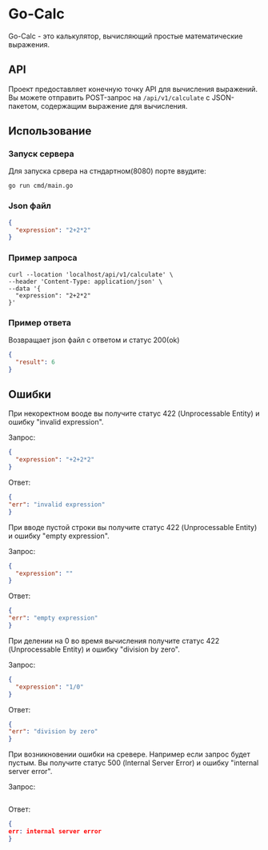 # Go-Calc

Go-Calc - это калькулятор, вычисляющий простые математические выражения.

## API

Проект предоставляет конечную точку API для вычисления выражений. Вы можете отправить POST-запрос на `/api/v1/calculate` с JSON-пакетом, содержащим выражение для вычисления.

## Использование

### Запуск сервера

Для запуска срвера на стндартном(8080) порте ввудите:
```
go run cmd/main.go
```

### Json файл

```json
{
  "expression": "2+2*2"
}
```
### Пример запроса

```
curl --location 'localhost/api/v1/calculate' \
--header 'Content-Type: application/json' \
--data '{
  "expression": "2+2*2"
}'
```
### Пример ответа

Возвращает json файл с ответом и статус 200(ok)

```json
{
  "result": 6
}
```

## Ошибки

При некоректном вооде вы получите статус 422 (Unprocessable Entity) и ошибку "invalid expression".

Запрос:
```json
{
  "expression": "+2+2*2"
}
```

Ответ:
```json
{
"err": "invalid expression"
}
```

При вводе пустой строки вы получите статус 422 (Unprocessable Entity) и ошибку "empty expression".

Запрос:
```json
{
  "expression": ""
}
```

Ответ:
```json
{
"err": "empty expression"
}
```

При делении на 0 во время вычисления получите статус 422 (Unprocessable Entity) и ошибку "division by zero".

Запрос:
```json
{
  "expression": "1/0"
}
```

Ответ:
```json
{
"err": "division by zero"
}
```

При возникновении ошибки на сревере. Например если запрос будет пустым. Вы получите статус 500 (Internal Server Error) и ошибку "internal server error".

Запрос:
```json

```

Ответ:
```json
{
err: internal server error
}
```
